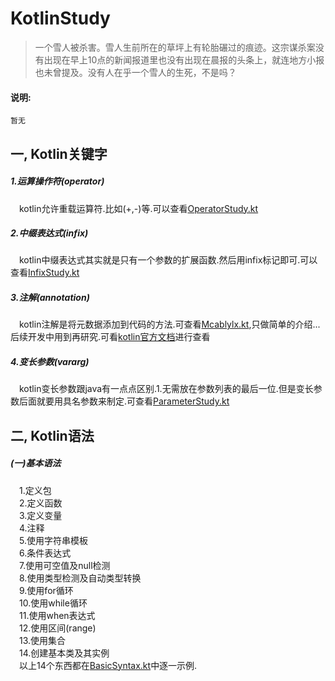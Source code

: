 # KotlinStudy
>一个雪人被杀害。雪人生前所在的草坪上有轮胎碾过的痕迹。这宗谋杀案没有出现在早上10点的新闻报道里也没有出现在晨报的头条上，就连地方小报也未曾提及。没有人在乎一个雪人的生死，不是吗？

#### 说明:
	暂无
## 一, Kotlin关键字
##### 1.运算操作符(operator)
&ensp;&ensp;kotlin允许重载运算符.比如(+,-)等.可以查看[OperatorStudy.kt](https://github.com/mcablylx/KotlinStudy/blob/master/OperatorOverloading/src/top/mcablylx/kotlin/OperatorStudy.kt)

##### 2.中缀表达式(infix)
&ensp;&ensp;kotlin中缀表达式其实就是只有一个参数的扩展函数.然后用infix标记即可.可以查看[InfixStudy.kt](https://github.com/mcablylx/KotlinStudy/blob/master/OperatorOverloading/src/top/mcablylx/kotlin/InfixStudy.kt)

##### 3.注解(annotation)
&ensp;&ensp;kotlin注解是将元数据添加到代码的方法.可查看[Mcablylx.kt](https://github.com/mcablylx/KotlinStudy/blob/master/OperatorOverloading/src/top/mcablylx/kotlin/Mcablylx.kt),只做简单的介绍...后续开发中用到再研究.可看[kotlin官方文档](https://www.kotlincn.net/docs/reference/annotations.html)进行查看

##### 4.变长参数(vararg)
&ensp;&ensp;kotlin变长参数跟java有一点点区别.1.无需放在参数列表的最后一位.但是变长参数后面就要用具名参数来制定.可查看[ParameterStudy.kt](https://github.com/mcablylx/KotlinStudy/blob/master/OperatorOverloading/src/top/mcablylx/kotlin/ParameterStudy.kt)

## 二, Kotlin语法
##### (一)基本语法</br>
&ensp;&ensp;1.定义包</br>
&ensp;&ensp;2.定义函数</br>
&ensp;&ensp;3.定义变量</br>
&ensp;&ensp;4.注释</br>
&ensp;&ensp;5.使用字符串模板</br>
&ensp;&ensp;6.条件表达式</br>
&ensp;&ensp;7.使用可空值及null检测</br>
&ensp;&ensp;8.使用类型检测及自动类型转换</br>
&ensp;&ensp;9.使用for循环</br>
&ensp;&ensp;10.使用while循环</br>
&ensp;&ensp;11.使用when表达式</br>
&ensp;&ensp;12.使用区间(range)</br>
&ensp;&ensp;13.使用集合</br>
&ensp;&ensp;14.创建基本类及其实例</br>
&ensp;&ensp;以上14个东西都在[BasicSyntax.kt](https://github.com/mcablylx/KotlinStudy/blob/master/OperatorOverloading/src/top/mcablylx/kotlin/BasicSyntax.kt)中逐一示例.
